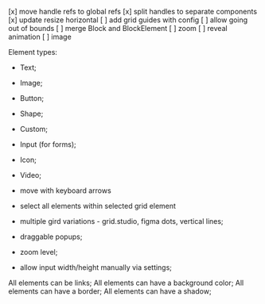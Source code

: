 [x] move handle refs to global refs
[x] split handles to separate components
[x] update resize horizontal
[ ] add grid guides with config
[ ] allow going out of bounds
[ ] merge Block and BlockElement
[ ] zoom
[ ] reveal animation
[ ] image

Element types:
- Text;
- Image;
- Button;
- Shape;
- Custom;

- Input (for forms);
- Icon;
- Video;


- move with keyboard arrows
- select all elements within selected grid element
- multiple gird variations - grid.studio, figma dots, vertical lines;
- draggable popups;
- zoom level;
- allow input width/height manually via settings;

All elements can be links;
All elements can have a background color;
All elements can have a border;
All elements can have a shadow;